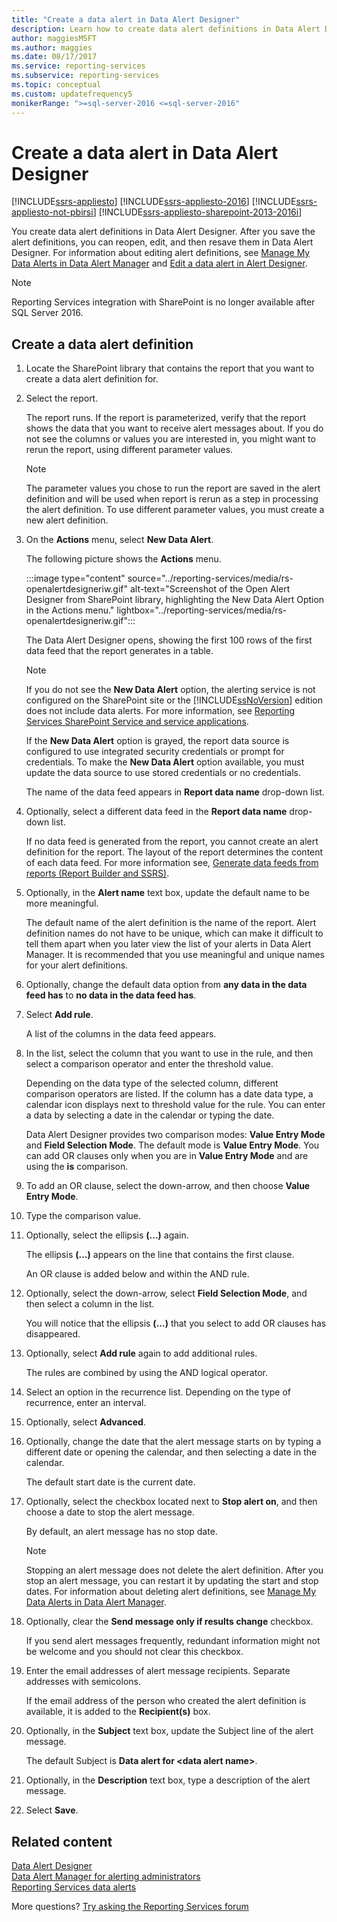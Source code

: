 ```yaml
---
title: "Create a data alert in Data Alert Designer"
description: Learn how to create data alert definitions in Data Alert Designer. Also, learn about editing the alerts and saving the edits when you're finished.
author: maggiesMSFT
ms.author: maggies
ms.date: 08/17/2017
ms.service: reporting-services
ms.subservice: reporting-services
ms.topic: conceptual
ms.custom: updatefrequency5
monikerRange: ">=sql-server-2016 <=sql-server-2016"
---
```


# Create a data alert in Data Alert Designer

[!INCLUDE[ssrs-appliesto](../includes/ssrs-appliesto.md)] [!INCLUDE[ssrs-appliesto-2016](../includes/ssrs-appliesto-2016.md)] [!INCLUDE[ssrs-appliesto-not-pbirsi](../includes/ssrs-appliesto-not-pbirs.md)] [!INCLUDE[ssrs-appliesto-sharepoint-2013-2016i](../includes/ssrs-appliesto-sharepoint-2013-2016.md)]

You create data alert definitions in Data Alert Designer. After you save the alert definitions, you can reopen, edit, and then resave them in Data Alert Designer. For information about editing alert definitions, see [Manage My Data Alerts in Data Alert Manager](../reporting-services/manage-my-data-alerts-in-data-alert-manager.md) and [Edit a data alert in Alert Designer](../reporting-services/edit-a-data-alert-in-alert-designer.md).

> [!NOTE]
> Reporting Services integration with SharePoint is no longer available after SQL Server 2016.

## Create a data alert definition
 
1.  Locate the SharePoint library that contains the report that you want to create a data alert definition for.  
  
2.  Select the report.  
  
     The report runs. If the report is parameterized, verify that the report shows the data that you want to receive alert messages about. If you do not see the columns or values you are interested in, you might want to rerun the report, using different parameter values.  
  
    > [!NOTE]  
    >  The parameter values you chose to run the report are saved in the alert definition and will be used when report is rerun as a step in processing the alert definition. To use different parameter values, you must create a new alert definition.  
  
3.  On the **Actions** menu, select **New Data Alert**.  
  
     The following picture shows the **Actions** menu.
  
     :::image type="content" source="../reporting-services/media/rs-openalertdesigneriw.gif" alt-text="Screenshot of the Open Alert Designer from SharePoint library, highlighting the New Data Alert Option in the Actions menu." lightbox="../reporting-services/media/rs-openalertdesigneriw.gif":::

     The Data Alert Designer opens, showing the first 100 rows of the first data feed that the report generates in a table.  
  
    > [!NOTE]  
    >  If you do not see the **New Data Alert** option, the alerting service is not configured on the SharePoint site or the [!INCLUDE[ssNoVersion](../includes/ssnoversion-md.md)] edition does not include data alerts. For more information, see [Reporting Services SharePoint Service and service applications](../reporting-services/report-server-sharepoint/reporting-services-sharepoint-service-and-service-applications.md).  
    >   
    >  If the **New Data Alert** option is grayed, the report data source is configured to use integrated security credentials or prompt for credentials. To make the **New Data Alert** option available, you must update the data source to use stored credentials or no credentials.  
  
     The name of the data feed appears in **Report data name** drop-down list.  
  
4.  Optionally, select a different data feed in the **Report data name** drop-down list.  
  
     If no data feed is generated from the report, you cannot create an alert definition for the report. The layout of the report determines the content of each data feed. For more information see, [Generate data feeds from reports &#40;Report Builder and SSRS&#41;](../reporting-services/report-builder/generating-data-feeds-from-reports-report-builder-and-ssrs.md).  
  
5.  Optionally, in the **Alert name** text box, update the default name to be more meaningful.  
  
     The default name of the alert definition is the name of the report. Alert definition names do not have to be unique, which can make it difficult to tell them apart when you later view the list of your alerts in Data Alert Manager. It is recommended that you use meaningful and unique names for your alert definitions.  
  
6.  Optionally, change the default data option from **any data in the data feed has** to **no data in the data feed has**.  
  
7.  Select **Add rule**.  
  
     A list of the columns in the data feed appears.  
  
8.  In the list, select the column that you want to use in the rule, and then select a comparison operator and enter the threshold value.  
  
     Depending on the data type of the selected column, different comparison operators are listed. If the column has a date data type, a calendar icon displays next to threshold value for the rule. You can enter a data by selecting a date in the calendar or typing the date.  
  
     Data Alert Designer provides two comparison modes: **Value Entry Mode** and **Field Selection Mode**. The default mode is **Value Entry Mode**. You can add OR clauses only when you are in **Value Entry Mode** and are using the **is** comparison.  
  
9. To add an OR clause, select the down-arrow, and then choose **Value Entry Mode**.  
  
10. Type the comparison value.  
  
11. Optionally, select the ellipsis **(...)** again.  
  
     The ellipsis **(...)** appears on the line that contains the first clause.  
  
     An OR clause is added below and within the AND rule.  
  
12. Optionally, select the down-arrow, select **Field Selection Mode**, and then select a column in the list.  
  
     You will notice that the ellipsis **(...)** that you select to add OR clauses has disappeared.  
  
13. Optionally, select **Add rule** again to add additional rules.  
  
     The rules are combined by using the AND logical operator.  
  
14. Select an option in the recurrence list. Depending on the type of recurrence, enter an interval.  
  
15. Optionally, select **Advanced**.  
  
16. Optionally, change the date that the alert message starts on by typing a different date or opening the calendar, and then selecting a date in the calendar.  
  
     The default start date is the current date.  
  
17. Optionally, select the checkbox located next to **Stop alert on**, and then choose a date to stop the alert message.  
  
     By default, an alert message has no stop date.  
  
    > [!NOTE]  
    >  Stopping an alert message does not delete the alert definition. After you stop an alert message, you can restart it by updating the start and stop dates. For information about deleting alert definitions, see [Manage My Data Alerts in Data Alert Manager](../reporting-services/manage-my-data-alerts-in-data-alert-manager.md).  
  
18. Optionally, clear the **Send message only if results change** checkbox.  
  
     If you send alert messages frequently, redundant information might not be welcome and you should not clear this checkbox.  
  
19. Enter the email addresses of alert message recipients. Separate addresses with semicolons.  
  
     If the email address of the person who created the alert definition is available, it is added to the **Recipient(s)** box.  
  
20. Optionally, in the **Subject** text box, update the Subject line of the alert message.  
  
     The default Subject is **Data alert for \<data alert name>**.  
  
21. Optionally, in the **Description** text box, type a description of the alert message.  
  
22. Select **Save**.  

## Related content

[Data Alert Designer](../reporting-services/data-alert-designer.md)   
[Data Alert Manager for alerting administrators](../reporting-services/data-alert-manager-for-alerting-administrators.md)   
[Reporting Services data alerts](../reporting-services/reporting-services-data-alerts.md)  

More questions? [Try asking the Reporting Services forum](https://go.microsoft.com/fwlink/?LinkId=620231)
